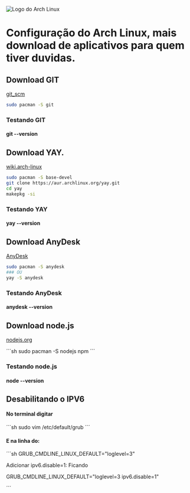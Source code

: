 ![Logo do Arch Linux](https://upload.wikimedia.org/wikipedia/commons/thumb/7/74/Arch_Linux_logo.svg/1280px-Arch_Linux_logo.svg.png "Logo do Arch-Linux")


# Configuração do Arch Linux, mais download de aplicativos para quem tiver duvidas.

## Download GIT

[git_scm](https://git-scm.com/)

```sh
sudo pacman -S git
```

### Testando GIT

#### git --version

## Download YAY.

[wiki.arch-linux](https://aur.archlinux.org/packages/yay/)

```sh
sudo pacman -S base-devel
git clone https://aur.archlinux.org/yay.git
cd yay
makepkg -si
```
### Testando YAY

#### yay --version

## Download AnyDesk

[AnyDesk](https://anydesk.com/pt/downloads/linux)

```sh
sudo pacman -S anydesk
### OU
yay -S anydesk
```

### Testando AnyDesk

#### anydesk --version

## Download node.js

[nodejs.org](https://nodejs.org)

´´´sh
sudo pacman -S nodejs npm
´´´

### Testando node.js

#### node --version


## Desabilitando o IPV6

#### No terminal digitar 

´´´sh
sudo vim /etc/default/grub
´´´

#### E na linha do:

´´´sh
GRUB_CMDLINE_LINUX_DEFAULT="loglevel=3"

Adicionar  ipv6.disable=1: Ficando

GRUB_CMDLINE_LINUX_DEFAULT="loglevel=3 ipv6.disable=1"

´´´